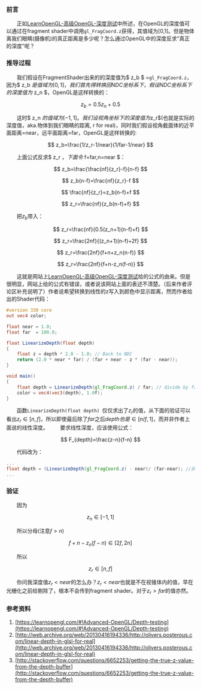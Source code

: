 ### 前言
  正如[LearnOpenGL-高级OpenGL-深度测试](https://learnopengl.com/#!Advanced-OpenGL/Depth-testing)中所述，在OpenGL的深度值可以通过在fragment shader中调用`gl_FragCoord.z`获得，其值域为[0,1]。但是物体离我们眼睛(摄像机)的真正距离是多少呢？怎么通过OpenGL中的深度反求“真正的深度”呢？

### 推导过程

  我们假设在FragmentShader出来的的深度值为$ z_b $ =`gl_FragCoord.z`，因为$ z_b $是值域为[0,1]，我们首先得转换回NDC坐标系下，假设NDC坐标系下的深度值为$ z_n $，OpenGL是这样转换的：

$$
z_b=0.5z_n+0.5
$$

  这时$ z_n $的值域为[-1,1]。
  我们设视角坐标下的深度值为$z_r$(也就是实际的深度值，aka.物体到我们眼睛的距离, r for real)，同时我们假设视角截面体的近平面距离=near，远平面距离=far，OpenGL是这样转换的:

$$
z_b=\frac{1/z_r-1/near}{1/far-1/near}
$$

  上面公式反求$ z_r $，下面令$ f=far,n=near $：

$$
z_b=\frac{\frac{nf}{z_r}-f}{n-f}
$$

$$
z_b(n-f)=\frac{nf}{z_r}-f
$$

$$
\frac{nf}{z_r}=z_b(n-f)+f
$$

$$
z_r=\frac{nf}{z_b(n-f)+f}
$$

  把$z_b$带入：

$$
z_r=\frac{nf}{0.5(z_n+1)(n-f)+f}
$$

$$
z_r=\frac{2nf}{(z_n+1)(n-f)+2f}
$$

$$
z_r=\frac{2nf}{f+n+z_n(n-f)}
$$

$$
z_r=\frac{2nf}{f+n-z_n(f-n)}
$$

  这就是网站上[LearnOpenGL-高级OpenGL-深度测试](https://learnopengl.com/#!Advanced-OpenGL/Depth-testing)给的公式的由来。但是很明显，网站上给的公式有错误，或者说该网站上面的表述不清楚。（后来作者评论区补充说明了）作者说希望转换到线性的z写入到颜色中显示距离，然而作者给出的Shader代码：
```glsl
#version 330 core
out vec4 color;

float near = 1.0;
float far  = 100.0;

float LinearizeDepth(float depth)
{
    float z = depth * 2.0 - 1.0; // Back to NDC
    return (2.0 * near * far) / (far + near - z * (far - near));
}

void main()
{
    float depth = LinearizeDepth(gl_FragCoord.z) / far; // divide by far for demonstration
    color = vec4(vec3(depth), 1.0f);
}
```
  函数`LinearizeDepth(float depth) `仅仅求出了$z_r$的值，从下面的验证可以看出$z_r\in[n,f]$，所以即使最后除了$far$之后$depth也是\in[n/f,1]$，而并非作者上面说的线性深度。
  要求线性深度，应该使用公式：

$$
F_{depth}=\frac{z-n}{f-n}
$$

  代码改为：
```glsl
...
float depth = (LinearizeDepth(gl_FragCoord.z) - near)/ (far-near); //非线性转线性
...
```

### 验证
  因为

$$
z_n\in[-1,1]
$$

  所以分母(注意$f>n$)

$$
{f+n-z_n(f-n)}\in[2f,2n]
$$

  所以

$$
z_r\in[n,f]
$$

  你问我深度值$z_r < near$的怎么办？$z_r < near$也就是不在视锥体内的值，早在光栅化之前给剔除了，根本不会传到fragment shader。对于$z_r > far$的值亦然。


### 参考资料
1. [https://learnopengl.com/#!Advanced-OpenGL/Depth-testing](https://learnopengl.com/#!Advanced-OpenGL/Depth-testing)
2. [http://web.archive.org/web/20130416194336/http://olivers.posterous.com/linear-depth-in-glsl-for-real](http://web.archive.org/web/20130416194336/http://olivers.posterous.com/linear-depth-in-glsl-for-real)
2. [http://stackoverflow.com/questions/6652253/getting-the-true-z-value-from-the-depth-buffer](http://stackoverflow.com/questions/6652253/getting-the-true-z-value-from-the-depth-buffer)
